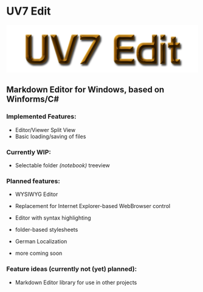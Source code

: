 # UV7 Edit
![Branding](https://raw.githubusercontent.com/Volvo7700/UV7_Edit/refs/heads/master/icon/branding.png)
## Markdown Editor for Windows, based on Winforms/C# 

### Implemented Features:
* Editor/Viewer Split View
* Basic loading/saving of files

### Currently WIP:
* Selectable folder *(notebook)* treeview

### Planned features:
* WYSIWYG Editor
* Replacement for Internet Explorer-based WebBrowser control
* Editor with syntax highlighting
* folder-based stylesheets
* German Localization

* more coming soon

### Feature ideas (currently not (yet) planned):
* Markdown Editor library for use in other projects
